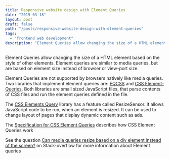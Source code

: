 ```yaml
---
title: Responsive website design with Element Queries
date: "2019-03-18"
layout: post
draft: false
path: "/posts/responsive-website-design-with-element-queries"
tags:
  - "frontend web development"
description: "Element Queries allow changing the size of a HTML element based on the style of other elements. Element queries are similar to media queries, but are based on element size instead of browser or view-port size."
---
```


Element Queries allow changing the size of a HTML element based on the style of other elements. Element queries are similar to media queries, but are based on element size instead of browser or view-port size.

Element Queries are not supported by browsers natively like media queries. Two libraries that implement element queries are: [EQCSS](https://elementqueries.com/) and [CSS Element-Queries](https://github.com/marcj/css-element-queries). Both libraries are small sized JavaScript files, that parse contents of CSS files and run the element queries defined in the file.

The [CSS Elements Query](https://github.com/marcj/css-element-queries) library has a feature called ResizeSensor. It allows JavaScript code to be run, when an element is resized. It can be used to change layout of pages that display dynamic content such as ads.

The [Specification for CSS Element Queries](https://tomhodgins.github.io/element-queries-spec/element-queries.html#introduction) describes how CSS Element Queries work

See the question [Can media queries resize based on a div element instead of the screen?](https://stackoverflow.com/questions/12251750/can-media-queries-resize-based-on-a-div-element-instead-of-the-screen) on Stack-overflow for more information about Element queries  
